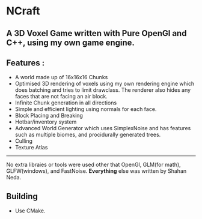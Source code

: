 # NCraft
## A 3D Voxel Game written with Pure OpenGl and C++, using my own game engine.

## Features :
* A world made up of 16x16x16 Chunks
* Optimised 3D rendering of voxels using my own rendering engine which does batching and tries to limit drawclass. The renderer also hides any faces that are not facing an air block.  
* Infinite Chunk generation in all directions
* Simple and efficient lighting using normals for each face.
* Block Placing and Breaking
* Hotbar/inventory system
* Advanced World Generator which uses SimplexNoise and has features such as multiple biomes, and procidurally generated trees.
* Culling
* Texture Atlas

---
No extra libraies or tools were used other that OpenGl, GLM(for math), GLFW(windows), and FastNoise. **Everything** else was written by Shahan Neda.

## Building
 * Use CMake.
 
